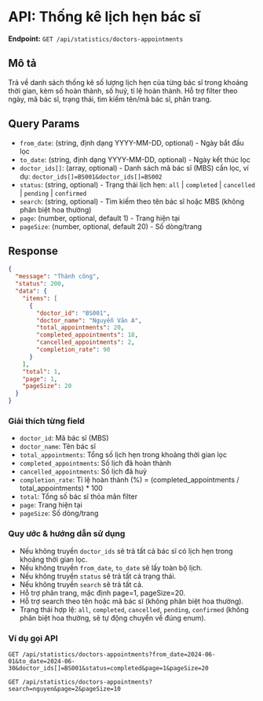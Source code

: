 # API: Thống kê lịch hẹn bác sĩ

**Endpoint:** `GET /api/statistics/doctors-appointments`

## Mô tả

Trả về danh sách thống kê số lượng lịch hẹn của từng bác sĩ trong khoảng thời gian, kèm số hoàn thành, số huỷ, tỉ lệ hoàn thành. Hỗ trợ filter theo ngày, mã bác sĩ, trạng thái, tìm kiếm tên/mã bác sĩ, phân trang.

## Query Params

- `from_date`: (string, định dạng YYYY-MM-DD, optional) - Ngày bắt đầu lọc
- `to_date`: (string, định dạng YYYY-MM-DD, optional) - Ngày kết thúc lọc
- `doctor_ids[]`: (array, optional) - Danh sách mã bác sĩ (MBS) cần lọc, ví dụ: `doctor_ids[]=BS001&doctor_ids[]=BS002`
- `status`: (string, optional) - Trạng thái lịch hẹn: `all` | `completed` | `cancelled` | `pending` | `confirmed`
- `search`: (string, optional) - Tìm kiếm theo tên bác sĩ hoặc MBS (không phân biệt hoa thường)
- `page`: (number, optional, default 1) - Trang hiện tại
- `pageSize`: (number, optional, default 20) - Số dòng/trang

## Response

```json
{
  "message": "Thành công",
  "status": 200,
  "data": {
    "items": [
      {
        "doctor_id": "BS001",
        "doctor_name": "Nguyễn Văn A",
        "total_appointments": 20,
        "completed_appointments": 18,
        "cancelled_appointments": 2,
        "completion_rate": 90
      }
    ],
    "total": 1,
    "page": 1,
    "pageSize": 20
  }
}
```

### Giải thích từng field

- `doctor_id`: Mã bác sĩ (MBS)
- `doctor_name`: Tên bác sĩ
- `total_appointments`: Tổng số lịch hẹn trong khoảng thời gian lọc
- `completed_appointments`: Số lịch đã hoàn thành
- `cancelled_appointments`: Số lịch đã huỷ
- `completion_rate`: Tỉ lệ hoàn thành (%) = (completed_appointments / total_appointments) \* 100
- `total`: Tổng số bác sĩ thỏa mãn filter
- `page`: Trang hiện tại
- `pageSize`: Số dòng/trang

### Quy ước & hướng dẫn sử dụng

- Nếu không truyền `doctor_ids` sẽ trả tất cả bác sĩ có lịch hẹn trong khoảng thời gian lọc.
- Nếu không truyền `from_date`, `to_date` sẽ lấy toàn bộ lịch.
- Nếu không truyền `status` sẽ trả tất cả trạng thái.
- Nếu không truyền `search` sẽ trả tất cả.
- Hỗ trợ phân trang, mặc định page=1, pageSize=20.
- Hỗ trợ search theo tên hoặc mã bác sĩ (không phân biệt hoa thường).
- Trạng thái hợp lệ: `all`, `completed`, `cancelled`, `pending`, `confirmed` (không phân biệt hoa thường, sẽ tự động chuyển về đúng enum).

### Ví dụ gọi API

```http
GET /api/statistics/doctors-appointments?from_date=2024-06-01&to_date=2024-06-30&doctor_ids[]=BS001&status=completed&page=1&pageSize=20
```

```http
GET /api/statistics/doctors-appointments?search=nguyen&page=2&pageSize=10
```

